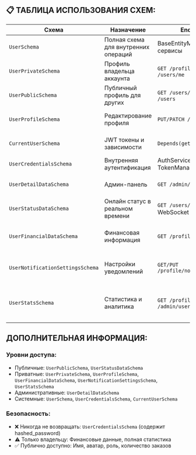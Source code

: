 ## 📋 ТАБЛИЦА ИСПОЛЬЗОВАНИЯ СХЕМ:

| Схема | Назначение | Endpoints | Поля |
| ------ | ------ | ------ | ------ |
| `UserSchema` | Полная схема для внутренних операций | BaseEntityManager, сервисы | Все поля модели (25+ полей) |
| `UserPrivateSchema` | Профиль владельца аккаунта | `GET /profile`, `GET /users/me` | Наследует все поля UserSchema |
| `UserPublicSchema` | Публичный профиль для других | `GET /users/{id}`, `GET /users` | username, avatar, role, is_active, total_orders |
| `UserProfileSchema` | Редактирование профиля | `PUT/PATCH /profile` | Персональные данные + настройки уведомлений |
| `CurrentUserSchema` | JWT токены и зависимости | `Depends(get_current_user)` | id, username, email, role, is_active, is_verified |
| `UserCredentialsSchema` | Внутренняя аутентификация | AuthService, TokenManager | Базовые поля + hashed_password |
| `UserDetailDataSchema` | Админ-панель | `GET /admin/users/{id}` | username, email, role, статусы, статистика |
| `UserStatusDataSchema` | Онлайн статус в реальном времени | `GET /users/{id}/status`, WebSocket | is_online, last_activity |
| `UserFinancialDataSchema` | Финансовая информация | `GET /profile/finances` | balance, bonus_points, cashback_balance, total_spent |
| `UserNotificationSettingsSchema` | Настройки уведомлений | `GET/PUT /profile/notifications` | email_notifications, sms_notifications, push_notifications, marketing_consent |
| `UserStatsSchema` | Статистика и аналитика | `GET /profile/stats`, `GET /admin/users/{id}/stats` | total_orders, total_spent, last_order_date, referral_code, referred_users_count |


## ДОПОЛНИТЕЛЬНАЯ ИНФОРМАЦИЯ:

### Уровни доступа:
- Публичные: `UserPublicSchema`, `UserStatusDataSchema`
- Приватные: `UserPrivateSchema`, `UserProfileSchema`, `UserFinancialDataSchema`, `UserNotificationSettingsSchema`, `UserStatsSchema`
- Административные: `UserDetailDataSchema`
- Системные: `UserSchema`, `UserCredentialsSchema`, `CurrentUserSchema`

### Безопасность:
- ❌ Никогда не возвращать: `UserCredentialsSchema` (содержит hashed_password)
- ⚠️ Только владельцу: Финансовые данные, полная статистика
- ✅ Публично доступно: Имя, аватар, роль, количество заказов